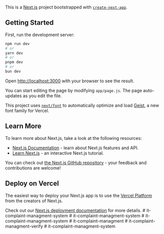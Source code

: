 This is a [Next.js](https://nextjs.org) project bootstrapped with [`create-next-app`](https://nextjs.org/docs/app/api-reference/cli/create-next-app).

## Getting Started

First, run the development server:

```bash
npm run dev
# or
yarn dev
# or
pnpm dev
# or
bun dev
```

Open [http://localhost:3000](http://localhost:3000) with your browser to see the result.

You can start editing the page by modifying `app/page.js`. The page auto-updates as you edit the file.

This project uses [`next/font`](https://nextjs.org/docs/app/building-your-application/optimizing/fonts) to automatically optimize and load [Geist](https://vercel.com/font), a new font family for Vercel.

## Learn More

To learn more about Next.js, take a look at the following resources:

- [Next.js Documentation](https://nextjs.org/docs) - learn about Next.js features and API.
- [Learn Next.js](https://nextjs.org/learn) - an interactive Next.js tutorial.

You can check out [the Next.js GitHub repository](https://github.com/vercel/next.js) - your feedback and contributions are welcome!

## Deploy on Vercel

The easiest way to deploy your Next.js app is to use the [Vercel Platform](https://vercel.com/new?utm_medium=default-template&filter=next.js&utm_source=create-next-app&utm_campaign=create-next-app-readme) from the creators of Next.js.

Check out our [Next.js deployment documentation](https://nextjs.org/docs/app/building-your-application/deploying) for more details.
#   i t - c o m p l a i n t - m a n a g m e n t - s y s t e m  
 #   i t - c o m p l a i n t - m a n a g m e n t - s y s t e m  
 #   i t - c o m p l a i n t - m a n a g m e n t - s y s t e m  
 #   i t - c o m p l a i n t - m a n a g m e n t  
 #   i t - c o m p l a i n t - m a n a g m e n t - v e r i f y  
 #   i t - c o m p l a i n t - m a n a g m e n t - s y s t e m  
 